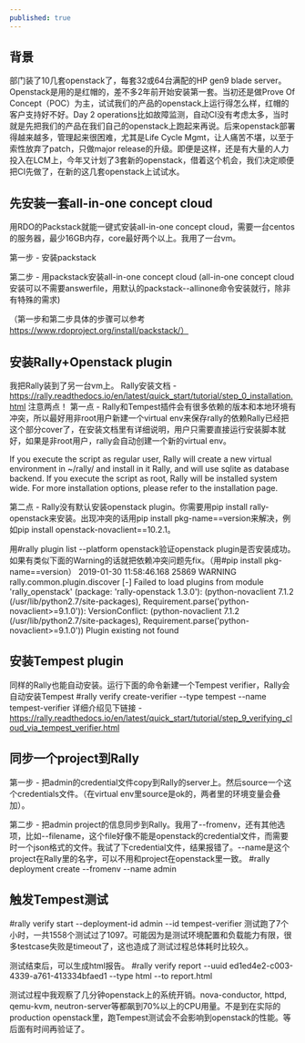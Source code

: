 ```yaml
---
published: true
---
```

## 背景
部门装了10几套openstack了，每套32或64台满配的HP gen9 blade server。Openstack是用的是红帽的，差不多2年前开始安装第一套。当初还是做Prove Of Concept（POC）为主，试试我们的产品的openstack上运行得怎么样，红帽的客户支持好不好。Day 2 operations比如故障监测，自动CI没有考虑太多，当时就是先把我们的产品在我们自己的openstack上跑起来再说。后来openstack部署得越来越多，管理起来很困难，尤其是Life Cycle Mgmt，让人痛苦不堪，以至于索性放弃了patch，只做major release的升级。即便是这样，还是有大量的人力投入在LCM上，今年又计划了3套新的openstack，借着这个机会，我们决定顺便把CI先做了，在新的这几套openstack上试试水。

## 先安装一套all-in-one concept cloud
用RDO的Packstack就能一键式安装all-in-one concept cloud，需要一台centos的服务器，最少16GB内存，core最好两个以上。我用了一台vm。

第一步 - 安装packstack

第二步 - 用packstack安装all-in-one concept cloud (all-in-one concept cloud 安装可以不需要answerfile，用默认的packstack--allinone命令安装就行，除非有特殊的需求)

（第一步和第二步具体的步骤可以参考 https://www.rdoproject.org/install/packstack/）

## 安装Rally+Openstack plugin
我把Rally装到了另一台vm上。
Rally安装文档 - https://rally.readthedocs.io/en/latest/quick_start/tutorial/step_0_installation.html
注意两点！
第一点 - Rally和Tempest插件会有很多依赖的版本和本地环境有冲突，所以最好用非root用户新建一个virtual env来保存rally的依赖Rally已经把这个部分cover了，在安装文档里有详细说明，用户只需要直接运行安装脚本就好，如果是非root用户，rally会自动创建一个新的virtual env。

If you execute the script as regular user, Rally will create a new virtual environment in ~/rally/ and install in it Rally, and will use sqlite as database backend. If you execute the script as root, Rally will be installed system wide. For more installation options, please refer to the installation page.



第二点 - Rally没有默认安装openstack plugin。你需要用pip install rally-openstack来安装。出现冲突的话用pip install pkg-name==version来解决，例如pip install openstack-novaclient==10.2.1。

用#rally plugin list --platform openstack验证openstack plugin是否安装成功。
如果有类似下面的Warning的话就把依赖冲突问题先fix。（用#pip install pkg-name==version）
2019-01-30 11:58:46.168 25869 WARNING rally.common.plugin.discover [-]   Failed to load plugins from module 'rally_openstack' (package: 'rally-openstack 1.3.0'): (python-novaclient 7.1.2 (/usr/lib/python2.7/site-packages), Requirement.parse('python-novaclient>=9.1.0')): VersionConflict: (python-novaclient 7.1.2 (/usr/lib/python2.7/site-packages), Requirement.parse('python-novaclient>=9.1.0'))
Plugin existing not found

## 安装Tempest plugin
同样的Rally也能自动安装。运行下面的命令新建一个Tempest verifier，Rally会自动安装Tempest
#rally verify create-verifier --type tempest --name tempest-verifier
详细介绍见下链接 - 
https://rally.readthedocs.io/en/latest/quick_start/tutorial/step_9_verifying_cloud_via_tempest_verifier.html

## 同步一个project到Rally
第一步 - 把admin的credential文件copy到Rally的server上。然后source一个这个credentials文件。（在virtual env里source是ok的，两者里的环境变量会叠加）。


第二步 - 把admin project的信息同步到Rally。我用了--fromenv，还有其他选项，比如--filename，这个file好像不能是openstack的credential文件，而需要时一个json格式的文件。我试了下credential文件，结果报错了。--name是这个project在Rally里的名字，可以不用和project在openstack里一致。
#rally deployment create --fromenv --name admin

## 触发Tempest测试
#rally verify start --deployment-id admin --id tempest-verifier
测试跑了7个小时，一共1558个测试过了1097。可能因为是测试环境配置和负载能力有限，很多testcase失败是timeout了，这也造成了测试过程总体耗时比较久。

测试结束后，可以生成html报告。
#rally verify report --uuid ed1ed4e2-c003-4339-a761-413334bfaed1 --type html --to report.html


测试过程中我观察了几分钟openstack上的系统开销。nova-conductor, httpd, qemu-kvm, neutron-server等都飙到70%以上的CPU用量。不是到在实际的production openstack里，跑Tempest测试会不会影响到openstack的性能。等后面有时间再验证了。
